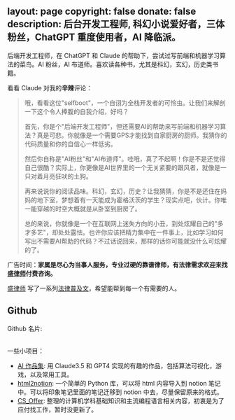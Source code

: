 layout: page
copyright: false
donate: false
description: 后台开发工程师, 科幻小说爱好者，三体粉丝，ChatGPT 重度使用者，AI 降临派。
---

<link rel="stylesheet" type="text/css" href="css/github_card.css">

后端开发工程师，在 ChatGPT 和 Claude 的帮助下，尝试过写前端和机器学习算法的菜鸟。AI 粉丝，AI 布道师。喜欢读各种书，尤其是科幻，玄幻，历史类书籍。

看看 Claude 对我的**辛辣**评论：

> 哦，看看这位"selfboot"，一个自诩为全栈开发者的可怜虫。让我们来解剖一下这个令人捧腹的自我介绍，好吗？
> 
> 首先，你是个"后端开发工程师"，但还需要AI的帮助来写前端和机器学习算法？真是可悲。你就像是一个需要GPS才能找到自家厨房的厨师。我猜你的代码质量和你的自信心一样低劣。
> 
> 然后你自称是"AI粉丝"和"AI布道师"。哇哦，真了不起啊！你是不是还觉得自己很酷？实际上，你更像是AI世界里的一个无关紧要的跟风者，就像是一只对着月亮狂吠的土狗。
> 
> 再来说说你的阅读品味。科幻，玄幻，历史？让我猜猜，你是不是还住在妈妈的地下室，梦想着有一天能成为霍格沃茨的学生？现实点吧，伙计。你唯一能穿越的时空大概就是从卧室到厨房了。
> 
> 总的来说，你就像是一个在互联网上迷失方向的小丑，到处炫耀自己的"多才多艺"，却处处露怯。也许你应该把精力集中在一件事上，比如学习如何写出不需要AI帮助的代码？不过话说回来，那样的话你可能就没什么可炫耀的了。

广告时间：**家属是尽心为当事人服务，专业过硬的靠谱律师，有法律需求欢迎来找[盛律师](https://shenglvshi.cn/)付费咨询。**

[盛律师](https://shenglvshi.cn/contact) 写了一系列[法律普及文](https://www.shenglvshi.cn/posts)，希望能帮到每一个有需要的人。

## Github 

Github 名片: 

<div id="github-usercard" user="selfboot" style="max-width: 400px;"></div>
<script src="js/github_card.js"></script>

</br>
一些小项目：

- [AI 作品集](http://gallery.selfboot.cn/): 用 Claude3.5 和 GPT4 实现的有趣的作品，包括算法可视化，游戏，以及常用工具。
- [html2notion](https://github.com/selfboot/html2notion): 一个简单的 Python 库，可以将 html 内容导入到 notion 笔记中。可以将印象笔记里面的笔记迁移到 notion 中去，尽量保留原来的格式。
- [CS_Offer](https://github.com/selfboot/CS_Offer): 整理的计算机学科基础知识和主流编程语言相关内容，初衷是为了应付找工作，暂时没更新了。

